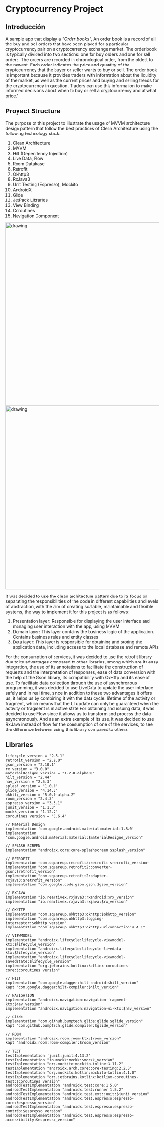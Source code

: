 # Cryptocurrency Project

## Introducción
A sample app that display a _"Order books"_, An order book is a record of all the buy and sell orders that have been placed for a particular cryptocurrency pair on a cryptocurrency exchange market.
The order book is typically divided into two sections: one for buy orders and one for sell orders. The orders are recorded in chronological order, from the oldest to the newest. Each order indicates the price and quantity of the cryptocurrency that the buyer or seller wants to buy or sell.
The order book is important because it provides traders with information about the liquidity of the market, as well as the current prices and buying and selling trends for the cryptocurrency in question. Traders can use this information to make informed decisions about when to buy or sell a cryptocurrency and at what price."

## Proyect Structure
The purpose of this project to illustrate the usage of MVVM architecture design pattern that follow the best practices of Clean Architecture using the following technology stack.

1. Clean Architecture
2. MVVM
3. Hilt (Dependency Injection)
4. Live Data, Flow
5. Room Database
6. Retrofit
7. Okhttp3
8. RxJava3
9. Unit Testing (Espresso), Mockito
10. AndroidX
11. Glide
12. JetPack Libraries
13. View Binding
14. Coroutines
15. Navigation Component

<img src="clean-architecture-own-layers.png" alt="drawing" width="600"/>
<img src="proyect_architecture.png" alt="drawing" width="600"/>

It was decided to use the clean architecture pattern due to its focus on separating the responsibilities of the code in different capabilities and levels of abstraction, with the aim of creating scalable, maintainable and flexible systems, the way to implement it for this project is as follows:

1. Presentation layer: Responsible for displaying the user interface and managing user interaction with the app, using MVVM
2. Domain layer: This layer contains the business logic of the application. Contains business rules and entity classes
3. Data layer: This layer is responsible for obtaining and storing the application data, including access to the local database and remote APIs

For the consumption of services, it was decided to use the retrofit library due to its advantages compared to other libraries, among which are its easy integration, the use of its annotations to facilitate the construction of requests and the interpretation of responses, ease of data conversion with the help of the Gson library, its compatibility with OkHttp and its ease of use.
To facilitate data collection through the use of asynchronous programming, it was decided to use LiveData to update the user interface safely and in real time, since in addition to these two advantages it offers us, it helps us by combining it with the data cycle. lifetime of the activity or fragment, which means that the UI update can only be guaranteed when the activity or fragment is in active state
For obtaining and issuing data, it was decided to use Flow since it allows us to transform and process the data asynchronously.
And as an extra example of its use, it was decided to use RxJava instead of flow for the consumption of one of the services, to see the difference between using this library compared to others

## Libraries

```
lifecycle_version = "2.5.1"
retrofit_version = "2.9.0"
gson_version = "2.10.1"
rx_version = "3.0.0"
materialDesigne_version = "1.2.0-alpha02"
hilt_version = "2.44"
nav_version = "2.5.3"
splash_version = "1.0.0"
glide_version = "4.14.2"
okhttp_version = "5.0.0-alpha.2"
room_version = "2.4.3"
espresso_version = "3.5.1"
junit_version = "1.1.3"
mockk_version = "1.12.2"
coroutines_version = "1.6.4"
```

```
// Material Design
implementation 'com.google.android.material:material:1.8.0'
implementation "com.google.android.material:material:$materialDesigne_version"

// SPLASH SCREEN
implementation "androidx.core:core-splashscreen:$splash_version"

// RETROFIT
implementation "com.squareup.retrofit2:retrofit:$retrofit_version"
implementation "com.squareup.retrofit2:converter-gson:$retrofit_version"
implementation "com.squareup.retrofit2:adapter-rxjava3:$retrofit_version"
implementation "com.google.code.gson:gson:$gson_version"

// RXJAVA
implementation "io.reactivex.rxjava3:rxandroid:$rx_version"
implementation "io.reactivex.rxjava3:rxjava:$rx_version"

// OKHTTP
implementation "com.squareup.okhttp3:okhttp:$okhttp_version"
implementation "com.squareup.okhttp3:logging-interceptor:$okhttp_version"
implementation "com.squareup.okhttp3:okhttp-urlconnection:4.4.1"

// VIEWMODEL
implementation "androidx.lifecycle:lifecycle-viewmodel-ktx:$lifecycle_version"
implementation "androidx.lifecycle:lifecycle-livedata-ktx:$lifecycle_version"
implementation "androidx.lifecycle:lifecycle-viewmodel-savedstate:$lifecycle_version"
implementation "org.jetbrains.kotlinx:kotlinx-coroutines-core:$coroutines_version"

// HILT
implementation "com.google.dagger:hilt-android:$hilt_version"
kapt "com.google.dagger:hilt-compiler:$hilt_version"

// NAVIGATION
implementation "androidx.navigation:navigation-fragment-ktx:$nav_version"
implementation "androidx.navigation:navigation-ui-ktx:$nav_version"

// Glide
implementation "com.github.bumptech.glide:glide:$glide_version"
kapt "com.github.bumptech.glide:compiler:$glide_version"

// ROOM
implementation "androidx.room:room-ktx:$room_version"
kapt "androidx.room:room-compiler:$room_version"

// TEST
testImplementation 'junit:junit:4.13.2'
testImplementation "io.mockk:mockk:$mockk_version"
testImplementation "org.mockito:mockito-inline:3.11.2"
testImplementation "androidx.arch.core:core-testing:2.2.0"
testImplementation "org.mockito.kotlin:mockito-kotlin:4.1.0"
testImplementation "org.jetbrains.kotlinx:kotlinx-coroutines-test:$coroutines_version"
androidTestImplementation 'androidx.test:core:1.5.0'
androidTestImplementation "androidx.test:runner:1.5.2"
androidTestImplementation "androidx.test.ext:junit:$junit_version"
androidTestImplementation "androidx.test.espresso:espresso-core:$espresso_version"
androidTestImplementation "androidx.test.espresso:espresso-contrib:$espresso_version"
androidTestImplementation "androidx.test.espresso:espresso-accessibility:$espresso_version"



